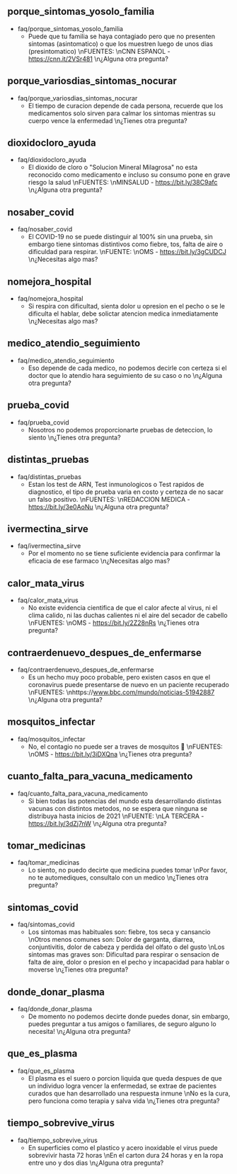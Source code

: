 ## porque_sintomas_yosolo_familia
* faq/porque_sintomas_yosolo_familia
    - Puede que tu familia se haya contagiado pero que no presenten sintomas (asintomatico) o que los muestren luego de unos dias (presintomatico) \nFUENTES: \nCNN ESPANOL - https://cnn.it/2VSr481 \n¿Alguna otra pregunta?

## porque_variosdias_sintomas_nocurar
* faq/porque_variosdias_sintomas_nocurar
    - El tiempo de curacion depende de cada persona, recuerde que los medicamentos solo sirven para calmar los sintomas mientras su cuerpo vence la enfermedad \n¿Tienes otra pregunta?

## dioxidocloro_ayuda
* faq/dioxidocloro_ayuda
    - El dioxido de cloro o "Solucion Mineral Milagrosa" no esta reconocido como medicamento e incluso su consumo pone en grave riesgo la salud \nFUENTES: \nMINSALUD - https://bit.ly/38C9afc \n¿Alguna otra pregunta?

## nosaber_covid
* faq/nosaber_covid
    -  El COVID-19 no se puede distinguir al 100% sin una prueba, sin embargo tiene sintomas distintivos como fiebre, tos, falta de aire o dificuldad para respirar. \nFUENTE: \nOMS - https://bit.ly/3gCUDCJ \n¿Necesitas algo mas?

## nomejora_hospital
* faq/nomejora_hospital
    - Si respira con dificultad, sienta dolor u opresion en el pecho o se le dificulta el hablar, debe solictar atencion medica inmediatamente \n¿Necesitas algo mas?

## medico_atendio_seguimiento
* faq/medico_atendio_seguimiento
    - Eso depende de cada medico, no podemos decirle con certeza si el doctor que lo atendio hara seguimiento de su caso o no \n¿Alguna otra pregunta?

## prueba_covid
* faq/prueba_covid
    - Nosotros no podemos proporcionarte pruebas de deteccion, lo siento \n¿Tienes otra pregunta?

## distintas_pruebas
* faq/distintas_pruebas
    - Estan los test de ARN, Test inmunologicos o Test rapidos de diagnostico, el tipo de prueba varia en costo y certeza de no sacar un falso positivo. \nFUENTES: \nREDACCION MEDICA - https://bit.ly/3e0AoNu \n¿Alguna otra pregunta?

## ivermectina_sirve
* faq/ivermectina_sirve
    - Por el momento no se tiene suficiente evidencia para confirmar la eficacia de ese farmaco \n¿Necesitas algo mas?

## calor_mata_virus
* faq/calor_mata_virus
    - No existe evidencia cientifica de que el calor afecte al virus, ni el clima calido, ni las duchas calientes ni el aire del secador de cabello \nFUENTES: \nOMS - https://bit.ly/2Z28nRs \n¿Tienes otra pregunta?

## contraerdenuevo_despues_de_enfermarse
* faq/contraerdenuevo_despues_de_enfermarse
    - Es un hecho muy poco probable, pero existen casos en que el coronavirus puede presentarse de nuevo en un paciente recuperado \nFUENTES: \nhttps://www.bbc.com/mundo/noticias-51942887 \n¿Alguna otra pregunta?

## mosquitos_infectar
* faq/mosquitos_infectar
    - No, el contagio no puede ser a traves de mosquitos 🦟 \nFUENTES: \nOMS - https://bit.ly/3iDXQna \n¿Tienes otra pregunta?

## cuanto_falta_para_vacuna_medicamento
* faq/cuanto_falta_para_vacuna_medicamento
    - Si bien todas las potencias del mundo esta desarrollando distintas vacunas con distintos metodos, no se espera que ninguna se distribuya hasta inicios de 2021 \nFUENTE: \nLA TERCERA - https://bit.ly/3dZj7nW \n¿Alguna otra pregunta?

## tomar_medicinas
* faq/tomar_medicinas
    - Lo siento, no puedo decirte que medicina puedes tomar \nPor favor, no te automediques, consultalo con un medico \n¿Tienes otra pregunta?

## sintomas_covid
* faq/sintomas_covid
    - Los sintomas mas habituales son: fiebre, tos seca y cansancio \nOtros menos comunes son: Dolor de garganta, diarrea, conjuntivitis, dolor de cabeza y perdida del olfato o del gusto \nLos sintomas mas graves son: Dificultad para respirar o sensacion de falta de aire, dolor o presion en el pecho y incapacidad para hablar o moverse \n¿Tienes otra pregunta?

## donde_donar_plasma
* faq/donde_donar_plasma
    - De momento no podemos decirte donde puedes donar, sin embargo, puedes preguntar a tus amigos o familiares, de seguro alguno lo necesita! \n¿Alguna otra pregunta?

## que_es_plasma
* faq/que_es_plasma
    - El plasma es el suero o porcion liquida que queda despues de que un individuo logra vencer la enfermedad, se extrae de pacientes curados que han desarrollado una respuesta inmune \nNo es la cura, pero funciona como terapia y salva vida \n¿Tienes otra pregunta?

## tiempo_sobrevive_virus
* faq/tiempo_sobrevive_virus
    - En superficies como el plastico y acero inoxidable el virus puede sobrevivir hasta 72 horas \nEn el carton dura 24 horas y en la ropa entre uno y dos dias \n¿Alguna otra pregunta?
